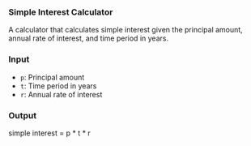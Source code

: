 ### Simple Interest Calculator

A calculator that calculates simple interest given the principal amount, annual rate of interest, and time period in years.

### Input

- `p`: Principal amount
- `t`: Time period in years
- `r`: Annual rate of interest

### Output
simple interest = p * t * r
